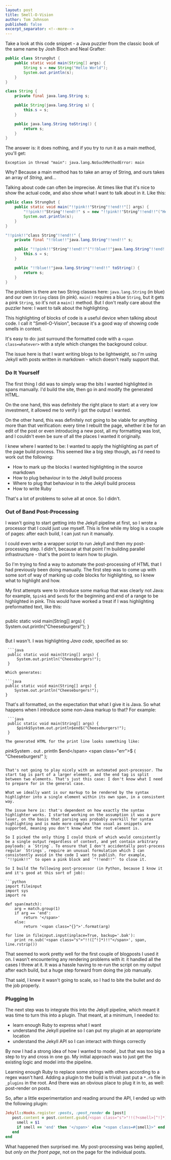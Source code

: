 ```yaml
---
layout: post
title: Smell-O-Vision
author: Tom Johnson
published: false
excerpt_separator: <!--more-->
---
```


Take a look at this code snippet - a Java puzzler from the classic book of the same name by Josh Bloch and Neal Grafter:

```java
public class StrungOut {
	public static void main(String[] args) {
        String s = new String("Hello World");
        System.out.println(s);
    }
}

class String {
	private final java.lang.String s;

	public String(java.lang.String s) {
		this.s = s;
	}

	public java.lang.String toString() {
		return s;
	}
}
```

The answer is: it does nothing, and if you try to run it as a main method, you'll get:

```
Exception in thread "main": java.lang.NoSuchMethodError: main
```

Why? Because a main method has to take an array of String, and ours takes an array of *String*, and...

Talking about code can often be imprecise. At times like that it's nice to show the actual code, and also show what I want to talk about in it. Like this:

```java
public class StrungOut {
	public static void main("!!pink!!"String"!!end!!"[] args) {
        "!!pink!!"String"!!end!!" s = new "!!pink!!"String"!!end!!"("Hello World");
        System.out.println(s);
    }
}

"!!pink!!"class String"!!end!!" {
	private final "!!blue!!"java.lang.String"!!end!!" s;

	public "!!pink!!"String"!!end!!"("!!blue!!"java.lang.String"!!end!!" s) {
		this.s = s;
	}

	public "!!blue!!"java.lang.String"!!end!!" toString() {
		return s;
	}
}
```

The problem is there are two String classes here: `java.lang.String` (in blue) and our own `String` class (in pink). `main()` requires a blue `String`, but it gets a pink `String`, so it's not a `main()` method. But I don't really care about the puzzler here: I want to talk about the highlighting.
<!--more-->

This highlighting of blocks of code is a useful device when talking about code. I call it "Smell-O-Vision", because it's a good way of showing code smells in context.

It's easy to do: just surround the formatted code with a `<span class=whatever>` with a style which changes the background colour. 

The issue here is that I want writing blogs to be lightweight, so I'm using Jekyll with posts written in markdown - which doesn't really support that.

### Do It Yourself

The first thing I did was to simply wrap the bits I wanted highlighted in spans manually. I'd build the site, then go in and modify the generated HTML.

On the one hand, this was definitely the right place to start: at a very low investment, it allowed me to verify I got the output I wanted.

On the other hand, this was definitely not going to be viable for anything more than that verification: every time I rebuilt the page, whether it be for an edit of the post or even introducing a new post, all my formatting was lost, and I couldn't even be sure of all the places I wanted it originally.

I knew where I wanted to be: I wanted to apply the highlighting as part of the page build process. This seemed like a big step though, as I'd need to work out the following:

- How to mark up the blocks I wanted highlighting in the source markdown
- How to plug behaviour in to the Jekyll build process
- Where to plug that behaviour in to the Jekyll build process
- How to write Ruby

That's a lot of problems to solve all at once. So I didn't.

### Out of Band Post-Processing

I wasn't going to start getting into the Jekyll pipeline at first, so I wrote a processor that I could just use myself. This is fine while my blog is a couple of pages: after each build, I can just run it manually. 

I could even write a wrapper script to run Jekyll and then my post-processing step. I didn't, because at that point I'm building parallel infrastructure - that's the point to learn how to plugin.

So I'm trying to find a way to automate the post-processing of HTML that I had previously been doing manually. The first step was to come up with some sort of way of marking up code blocks for highlighting, so I knew what to highlight and how.

My first attempts were to introduce some markup that was clearly not Java: for example, `$pink$` and `$end$` for the beginning and end of a range to be highlighted in pink. This would have worked a treat if I was highlighting preformatted text, like this:

```
 ```
 public static void main(String[] args) {
	 System.out.println("Cheeseburgers!");
 }
 ```
```

But I wasn't. I was highlighting *Java code*, specified as so:

```
 ```java
 public static void main(String[] args) {
 	 System.out.println("Cheeseburgers!");
 }
 ```
```
Which generates:

```java
public static void main(String[] args) {
	System.out.println("Cheeseburgers!");
}
```

That's all formatted, on the expectation that what I give it is Java. So what happens when I introduce some non-Java markup to that? For example:

```
 ```java
 public static void main(String[] args) {
 	 $pink$System.out.println$end$("Cheeseburgers!");
 }
 ```
```
The generated HTML for the print line looks something like:

```
<span class="n">$pink$System</span>
<span class="o">.</span>
<span class="na">out</span>
<span class="o">.</span>
<span class="na">println</span>
<span class="n">$end</span>
<span class="err">$</span>
<span class="o">(</span>
<span class="s">"Cheeseburgers!"</span>
<span class="o">);</span>
```

That's not going to play nicely with an automated post-processor. The start tag is part of a larger element, and the end tag is split between two elements. That's just this case: I don't know what I need to prepare for in the general case.

What we ideally want is our markup to be rendered by the syntax highlighter into a single element within its own span, in a consistent way.

The issue here is: that's dependent on how exactly the syntax highlighter works. I started working on the assumption it was a pure lexer, on the basis that parsing was probably overkill for syntax highlighting and is made more complex than usual as snippets are supported, meaning you don't know what the root element is.

So I picked the only thing I could think of which would consistently be a single output regardless of context, and yet contain arbitrary payloads: a `String`. To ensure that I don't accidentally post-process regular `Strings`, require an unusual formulation which I can consistently avoid in the code I want to publish. For example, `"!!pink!!"` to open a pink block and `"!!end!!"` to close it.

So I build the following post-processor (in Python, because I know it and it's good at this sort of job):

```python
import fileinput
import sys
import re

def span(match):
    arg = match.group(1)
    if arg == 'end':
        return '</span>'
    else:
        return '<span class="{}">'.format(arg)

for line in fileinput.input(inplace=True, backup='.bak'):
    print re.sub('<span class="s">"!!([^!]*)!!"</span>', span, line.rstrip())
```

That seemed to work pretty well for the first couple of blogposts I used it on. I wasn't encountering any rendering problems with it: it handled all the cases I threw at it. It was a hassle having to re-run the script on my output after each build, but a huge step forward from doing the job manually. 

That said, I knew it wasn't going to scale, so I had to bite the bullet and do the job properly.

### Plugging In

The next step was to integrate this into the Jekyll pipeline, which meant it was time to turn this into a plugin. That meant, at a minimum, I needed to:

- learn enough Ruby to express what I want
- understand the Jekyll pipeline so I can put my plugin at an appropriate location
- understand the Jekyll API so I can interact with things correctly

By now I had a strong idea of how I wanted to model , but that was too big a step to try and cross in one go. My initial approach was to just get the existing logic and model into the pipeline.

Learning enough Ruby to replace some strings with others according to a regex wasn't hard. Adding a plugin to the build is trivial: just put a `*.rb` file in `_plugins` in the root. And there was an obvious place to plug it in to, as well: post-render on posts. 

So, after a little experimentation and reading around the API, I ended up with the following plugin:

```ruby
Jekyll::Hooks.register :posts, :post_render do |post|
   post.content = post.content.gsub(/<span class="s">"!!(?<smell>[^!]*)!!"<\/span>/) do |match|
     smell = $1
     if smell == 'end' then '</span>' else "<span class=#{smell}>" end
   end
end
```

What happened then surprised me. My post-processing was being applied, but *only on the front page*, not on the page for the individual posts. 